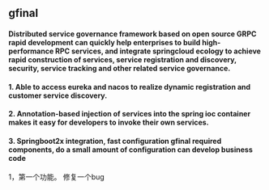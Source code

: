 ## gfinal
#### Distributed service governance framework based on open source GRPC rapid development can quickly help enterprises to build high-performance RPC services, and integrate springcloud ecology to achieve rapid construction of services, service registration and discovery, security, service tracking and other related service governance.
#### 1. Able to access eureka and nacos to realize dynamic registration and customer service discovery.
#### 2. Annotation-based injection of services into the spring ioc container makes it easy for developers to invoke their own services.
#### 3. Springboot2x integration, fast configuration gfinal required components, do a small amount of configuration can develop business code

1，第一个功能。 
修复一个bug